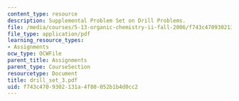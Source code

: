```yaml
---
content_type: resource
description: Supplemental Problem Set on Drill Problems.
file: /media/courses/5-13-organic-chemistry-ii-fall-2006/f743c4709302131a4f80052b1b4d0cc2_drill_set_3.pdf
file_type: application/pdf
learning_resource_types:
- Assignments
ocw_type: OCWFile
parent_title: Assignments
parent_type: CourseSection
resourcetype: Document
title: drill_set_3.pdf
uid: f743c470-9302-131a-4f80-052b1b4d0cc2
---
```

